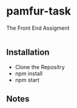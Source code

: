 # pamfur-task
The Front End Assigment

<a href="#">
<img src="" alt="">
</a>

## Installation
* Clone the Repositry
* npm install
* npm start

## Notes
